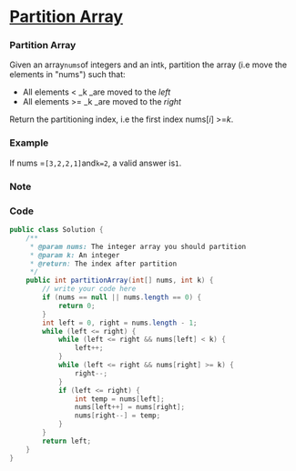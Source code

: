 # [Partition Array](https://www.lintcode.com/problem/partition-array/description)

### Partition Array

Given an array`nums`of integers and an int`k`, partition the array \(i.e move the elements in "nums"\) such that:

* All elements &lt; _k _are moved to the _left_
* All elements &gt;= _k _are moved to the _right_

Return the partitioning index, i.e the first index nums\[_i_\] &gt;=_k_.

### Example

If nums =`[3,2,2,1]`and`k=2`, a valid answer is`1`.

### Note

### Code

```java
public class Solution {
    /**
     * @param nums: The integer array you should partition
     * @param k: An integer
     * @return: The index after partition
     */
    public int partitionArray(int[] nums, int k) {
        // write your code here
        if (nums == null || nums.length == 0) {
            return 0;
        }
        int left = 0, right = nums.length - 1;
        while (left <= right) {
            while (left <= right && nums[left] < k) {
                left++;
            }
            while (left <= right && nums[right] >= k) {
                right--;
            }
            if (left <= right) {
                int temp = nums[left];
                nums[left++] = nums[right];
                nums[right--] = temp;
            }
        }
        return left;
    }
}
```



